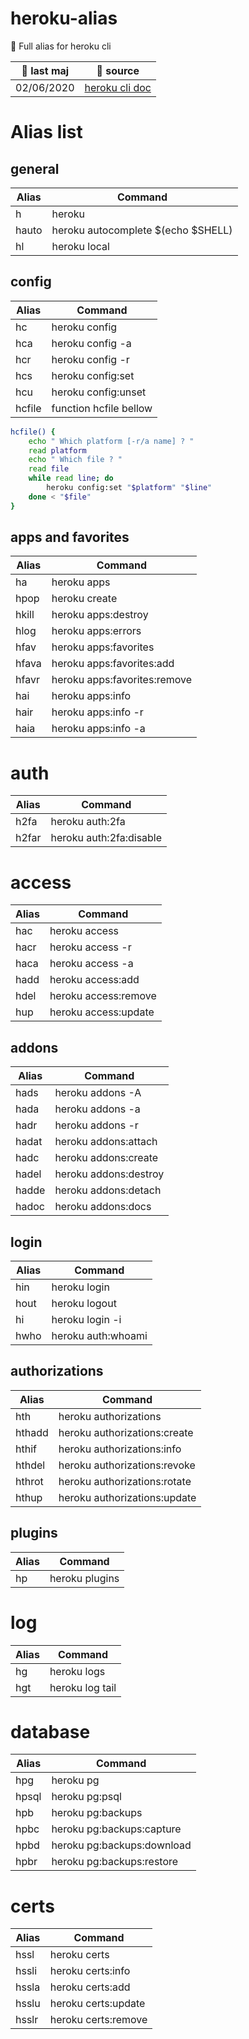 # heroku-alias

🧬 Full alias for heroku cli

| 🚀 last maj | 📡 source                                                                   |
| ----------- | --------------------------------------------------------------------------- |
| 02/06/2020  | [heroku cli doc](https://devcenter.heroku.com/articles/heroku-cli-commands) |

# Alias list

## general

| Alias | Command                            |
| ----- | ---------------------------------- |
| h     | heroku                             |
| hauto | heroku autocomplete $(echo $SHELL) |
| hl    | heroku local                       |

## config

| Alias  | Command                |
| ------ | ---------------------- |
| hc     | heroku config          |
| hca    | heroku config -a       |
| hcr    | heroku config -r       |
| hcs    | heroku config:set      |
| hcu    | heroku config:unset    |
| hcfile | function hcfile bellow |

```sh
hcfile() {
	echo " Which platform [-r/a name] ? "
	read platform
	echo " Which file ? "
	read file
	while read line; do
		heroku config:set "$platform" "$line"
	done < "$file"
}
```

## apps and favorites

| Alias | Command                      |
| ----- | ---------------------------- |
| ha    | heroku apps                  |
| hpop  | heroku create                |
| hkill | heroku apps:destroy          |
| hlog  | heroku apps:errors           |
| hfav  | heroku apps:favorites        |
| hfava | heroku apps:favorites:add    |
| hfavr | heroku apps:favorites:remove |
| hai   | heroku apps:info             |
| hair  | heroku apps:info -r          |
| haia  | heroku apps:info -a          |

# auth

| Alias | Command                 |
| ----- | ----------------------- |
| h2fa  | heroku auth:2fa         |
| h2far | heroku auth:2fa:disable |

# access

| Alias | Command              |
| ----- | -------------------- |
| hac   | heroku access        |
| hacr  | heroku access -r     |
| haca  | heroku access -a     |
| hadd  | heroku access:add    |
| hdel  | heroku access:remove |
| hup   | heroku access:update |

## addons

| Alias | Command               |
| ----- | --------------------- |
| hads  | heroku addons -A      |
| hada  | heroku addons -a      |
| hadr  | heroku addons -r      |
| hadat | heroku addons:attach  |
| hadc  | heroku addons:create  |
| hadel | heroku addons:destroy |
| hadde | heroku addons:detach  |
| hadoc | heroku addons:docs    |

## login

| Alias | Command            |
| ----- | ------------------ |
| hin   | heroku login       |
| hout  | heroku logout      |
| hi    | heroku login -i    |
| hwho  | heroku auth:whoami |

## authorizations

| Alias  | Command                      |
| ------ | ---------------------------- |
| hth    | heroku authorizations        |
| hthadd | heroku authorizations:create |
| hthif  | heroku authorizations:info   |
| hthdel | heroku authorizations:revoke |
| hthrot | heroku authorizations:rotate |
| hthup  | heroku authorizations:update |

## plugins

| Alias | Command        |
| ----- | -------------- |
| hp    | heroku plugins |

# log

| Alias | Command         |
| ----- | --------------- |
| hg    | heroku logs     |
| hgt   | heroku log tail |

# database

| Alias | Command                    |
| ----- | -------------------------- |
| hpg   | heroku pg                  |
| hpsql | heroku pg:psql             |
| hpb   | heroku pg:backups          |
| hpbc  | heroku pg:backups:capture  |
| hpbd  | heroku pg:backups:download |
| hpbr  | heroku pg:backups:restore  |

# certs

| Alias | Command             |
| ----- | ------------------- |
| hssl  | heroku certs        |
| hssli | heroku certs:info   |
| hssla | heroku certs:add    |
| hsslu | heroku certs:update |
| hsslr | heroku certs:remove |
